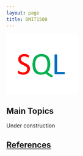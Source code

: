 ```yaml
---
layout: page
title: DMIT1508
---
```

![dmit1508-icon.png](dmit1508-icon.png)

## Main Topics
Under construction

## [References](references/references.md)

